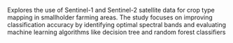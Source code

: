 Explores the use of Sentinel-1 and Sentinel-2 satellite data for crop type mapping in smallholder farming areas. The study focuses on improving classification accuracy by identifying optimal spectral bands and evaluating machine learning algorithms like decision tree and random forest classifiers
